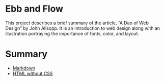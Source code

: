 # Ebb and Flow
This project describes a brief summary of the article, “A Dao of Web Design” by John Allsopp. It is an introduction to web design along with an illustration portraying the importance of fonts, color, and layout. 

# Summary
* [Markdown](https://github.com/amyc514/Ebb-and-Flow/blob/master/webdesign–summary.md)
* [HTML without CSS](https://github.com/amyc514/Ebb-and-Flow/blob/master/webdesign-summary.html)
